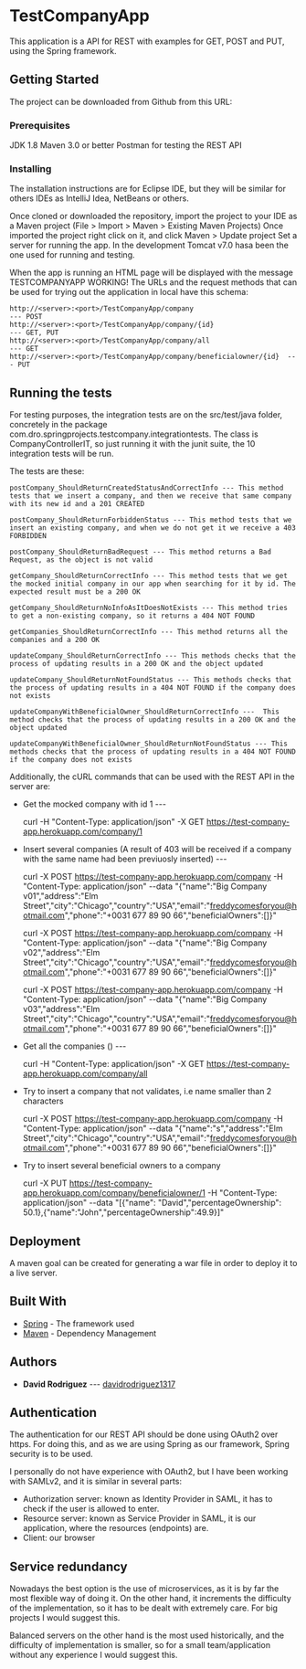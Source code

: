 # TestCompanyApp

This application is a API for REST with examples for GET, POST and PUT, using the Spring framework.

## Getting Started

The project can be downloaded from Github from this URL:


### Prerequisites

JDK 1.8
Maven 3.0 or better
Postman for testing the REST API

### Installing

The installation instructions are for Eclipse IDE, but they will be similar for others IDEs as IntelliJ Idea, NetBeans or others.

Once cloned or downloaded the repository, import the project to your IDE as a Maven project (File > Import > Maven > Existing Maven Projects)
Once imported the project right click on it, and click Maven > Update project
Set a server for running the app. In the development Tomcat v7.0 hasa been the one used for running and testing.

When the app is running an HTML page will be displayed with the message TESTCOMPANYAPP WORKING!
The URLs and the request methods that can be used for trying out the application in local have this schema:

	http://<server>:<port>/TestCompanyApp/company								--- POST
	http://<server>:<port>/TestCompanyApp/company/{id}						--- GET, PUT
	http://<server>:<port>/TestCompanyApp/company/all							--- GET
	http://<server>:<port>/TestCompanyApp/company/beneficialowner/{id}	--- PUT


## Running the tests

For testing purposes, the integration tests are on the src/test/java folder, concretely in the package com.dro.springprojects.testcompany.integrationtests.
The class is CompanyControllerIT, so just running it with the junit suite, the 10 integration tests will be run.

The tests are these:

	postCompany_ShouldReturnCreatedStatusAndCorrectInfo --- This method tests that we insert a company, and then we receive that same company with its new id and a 201 CREATED

	postCompany_ShouldReturnForbiddenStatus --- This method tests that we insert an existing company, and when we do not get it we receive a 403 FORBIDDEN

	postCompany_ShouldReturnBadRequest --- This method returns a Bad Request, as the object is not valid
   
	getCompany_ShouldReturnCorrectInfo --- This method tests that we get the mocked initial company in our app when searching for it by id. The expected result must be a 200 OK

	getCompany_ShouldReturnNoInfoAsItDoesNotExists --- This method tries to get a non-existing company, so it returns a 404 NOT FOUND
  
	getCompanies_ShouldReturnCorrectInfo --- This method returns all the companies and a 200 OK

	updateCompany_ShouldReturnCorrectInfo --- This methods checks that the process of updating results in a 200 OK and the object updated
  
	updateCompany_ShouldReturnNotFoundStatus --- This methods checks that the process of updating results in a 404 NOT FOUND if the company does not exists
   
	updateCompanyWithBeneficialOwner_ShouldReturnCorrectInfo ---  This method checks that the process of updating results in a 200 OK and the object updated

	updateCompanyWithBeneficialOwner_ShouldReturnNotFoundStatus --- This methods checks that the process of updating results in a 404 NOT FOUND if the company does not exists


Additionally, the cURL commands that can be used with the REST API in the server are:


- Get the mocked company with id 1 --- 

	curl -H "Content-Type: application/json" -X GET https://test-company-app.herokuapp.com/company/1

- Insert several companies (A result of 403 will be received if a company with the same name had been previuosly inserted) ---

	curl -X POST https://test-company-app.herokuapp.com/company -H "Content-Type: application/json" --data "{\"name\":\"Big Company v01\",\"address\":\"Elm Street\",\"city\":\"Chicago\",\"country\":\"USA\",\"email\":\"freddycomesforyou@hotmail.com\",\"phone\":\"+0031 677 89 90 66\",\"beneficialOwners\":[]}"
	
	curl -X POST https://test-company-app.herokuapp.com/company -H "Content-Type: application/json" --data "{\"name\":\"Big Company v02\",\"address\":\"Elm Street\",\"city\":\"Chicago\",\"country\":\"USA\",\"email\":\"freddycomesforyou@hotmail.com\",\"phone\":\"+0031 677 89 90 66\",\"beneficialOwners\":[]}"

	curl -X POST https://test-company-app.herokuapp.com/company -H "Content-Type: application/json" --data "{\"name\":\"Big Company v03\",\"address\":\"Elm Street\",\"city\":\"Chicago\",\"country\":\"USA\",\"email\":\"freddycomesforyou@hotmail.com\",\"phone\":\"+0031 677 89 90 66\",\"beneficialOwners\":[]}"

- Get all the companies () --- 

	curl -H "Content-Type: application/json" -X GET https://test-company-app.herokuapp.com/company/all

- Try to insert a company that not validates, i.e name smaller than 2 characters

	curl -X POST https://test-company-app.herokuapp.com/company -H "Content-Type: application/json" --data "{\"name\":\"s\",\"address\":\"Elm Street\",\"city\":\"Chicago\",\"country\":\"USA\",\"email\":\"freddycomesforyou@hotmail.com\",\"phone\":\"+0031 677 89 90 66\",\"beneficialOwners\":[]}"

- Try to insert several beneficial owners to a company

	curl -X PUT https://test-company-app.herokuapp.com/company/beneficialowner/1 -H "Content-Type: application/json" --data "[{\"name\": \"David\",\"percentageOwnership\": 50.1},{\"name\":\"John\",\"percentageOwnership\":49.9}]"


## Deployment

A maven goal can be created for generating a war file in order to deploy it to a live server.

## Built With

* [Spring](https://spring.io/) - The framework used
* [Maven](https://maven.apache.org/) - Dependency Management

## Authors

* **David Rodriguez** --- [davidrodriguez1317](https://github.com/davidrodriguez1317)

## Authentication

The authentication for our REST API should be done using OAuth2 over https. For doing this, and as we are using Spring as our framework, Spring security is to be used.

I personally do not have experience with OAuth2, but I have been working with SAMLv2, and it is similar in several parts:
- Authorization server: known as Identity Provider in SAML, it has to check if the user is allowed to enter.
- Resource server: known as Service Provider in SAML, it is our application, where the resources (endpoints) are.
- Client: our browser

## Service redundancy

Nowadays the best option is the use of microservices, as it is by far the most flexible way of doing it. On the other hand, it increments the difficulty of the implementation, so it has to be dealt with extremely care. For big projects I would suggest this.

Balanced servers on the other hand is the most used historically, and the difficulty of implementation is smaller, so for a small team/application without any experience I would suggest this.
